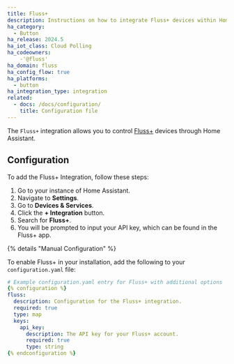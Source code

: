 ```yaml
---
title: Fluss+
description: Instructions on how to integrate Fluss+ devices within Home Assistant.
ha_category:
  - Button
ha_release: 2024.5
ha_iot_class: Cloud Polling
ha_codeowners:
    -'@fluss'
ha_domain: fluss
ha_config_flow: true
ha_platforms:
  - button
ha_integration_type: integration
related:
  - docs: /docs/configuration/
    title: Configuration file
---
```


The `Fluss+` integration allows you to control [Fluss+](https://fluss.io/) devices through Home Assistant.

## Configuration

To add the Fluss+ Integration, follow these steps:

1. Go to your instance of Home Assistant.
2. Navigate to **Settings**.
3. Go to **Devices & Services**.
4. Click the **+ Integration** button.
5. Search for **Fluss+**.
6. You will be prompted to input your API key, which can be found in the Fluss+ app.

{% details "Manual Configuration" %}

To enable Fluss+ in your installation, add the following to your `configuration.yaml` file:

```yaml
# Example configuration.yaml entry for Fluss+ with additional options
{% configuration %}
fluss:
  description: Configuration for the Fluss+ integration.
  required: true
  type: map
  keys:
    api_key:
      description: The API key for your Fluss+ account.
      required: true
      type: string
{% endconfiguration %}